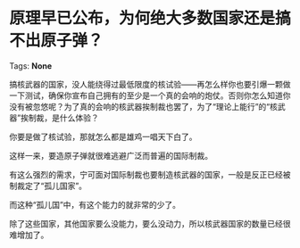 # 原理早已公布，为何绝大多数国家还是搞不出原子弹？

Tags: **None**

搞核武器的国家，没人能绕得过最低限度的核试验——再怎么样你也要引爆一颗做一下测试，确保你宣布自己拥有的至少是一个真的会响的炮仗。否则你怎么知道你没有被忽悠呢？为了真的会响的核武器挨制裁也罢了，为了“理论上能行”的“核武器”挨制裁，是什么体验？

你要是做了核试验，那就怎么都是雄鸡一唱天下白了。

  


这样一来，要造原子弹就很难逃避广泛而普遍的国际制裁。

有这么强烈的需求，宁可面对国际制裁也要制造核武器的国家，一般是反正已经被制裁定了“孤儿国家”。

而这种“孤儿国”中，有这个能力的就非常的少了。

除了这些国家，其他国家要么没能力，要么没动力，所以核武器国家的数量已经很难增加了。




